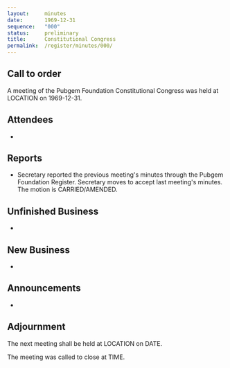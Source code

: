 ```yaml
---
layout:     minutes
date:       1969-12-31
sequence:   "000"
status:     preliminary
title:      Constitutional Congress
permalink:  /register/minutes/000/
---
```


## Call to order

A meeting of the Pubgem Foundation Constitutional Congress was held at LOCATION on 1969-12-31.

## Attendees

- 

## Reports

- Secretary reported the previous meeting's minutes through the Pubgem Foundation Register.  Secretary moves to accept last meeting's minutes.  The motion is CARRIED/AMENDED.

## Unfinished Business

- 

## New Business

- 

## Announcements

- 

## Adjournment

The next meeting shall be held at LOCATION on DATE.

The meeting was called to close at TIME.


